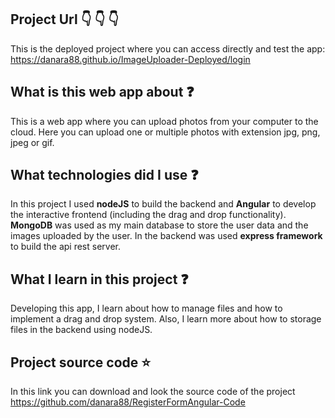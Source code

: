## Project Url :point_down: :point_down: :point_down:
This is the deployed project where you can access directly and test the app:
https://danara88.github.io/ImageUploader-Deployed/login

## What is this web app about :question:
This is a web app where you can upload photos from your computer to the cloud. Here you can upload one or multiple photos with extension jpg, png, jpeg or gif.

## What technologies did I use :question:
In this project I used **nodeJS** to build the backend and **Angular** to develop the interactive frontend (including the drag and drop functionality). **MongoDB** was used as my main database to store the user data and the images uploaded by the user. In the backend was used **express framework** to build the api rest server.

## What I learn in this project :question:
Developing this app, I learn about how to manage files and how to implement a drag and drop system. Also, I learn more about how to storage files in the backend using nodeJS.

## Project source code :star:
In this link you can download and look the source code of the project
https://github.com/danara88/RegisterFormAngular-Code

